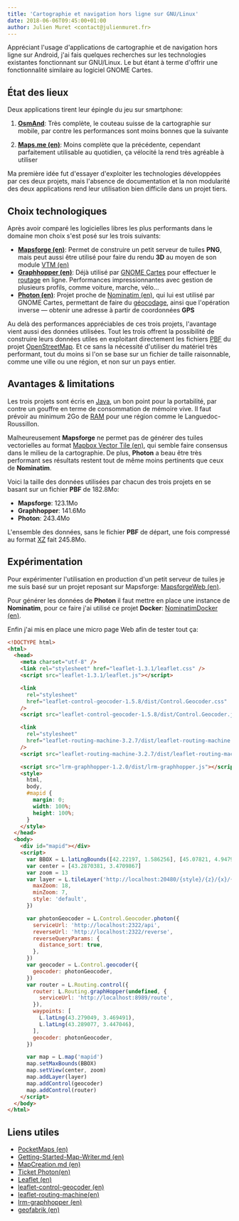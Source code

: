 ```yaml
---
title: 'Cartographie et navigation hors ligne sur GNU/Linux'
date: 2018-06-06T09:45:00+01:00
author: Julien Muret <contact@julienmuret.fr>
---
```


Appréciant l'usage d'applications de cartographie et de navigation hors ligne
sur Android, j'ai fais quelques recherches sur les technologies existantes
fonctionnant sur GNU/Linux. Le but étant à terme d'offrir une fonctionnalité
similaire au logiciel GNOME Cartes.

<!-- more -->

## État des lieux

Deux applications tirent leur épingle du jeu sur smartphone:

1. **[OsmAnd][1]**: Très complète, le couteau suisse de la cartographie sur
   mobile, par contre les performances sont moins bonnes que la suivante

2. **[Maps.me (en)][2]**: Moins complète que la précédente, cependant
   parfaitement utilisable au quotidien, ça vélocité la rend très agréable à
   utiliser

Ma première idée fut d'essayer d'exploiter les technologies développées par ces
deux projets, mais l'absence de documentation et la non modularité des deux
applications rend leur utilisation bien difficile dans un projet tiers.

## Choix technologiques

Après avoir comparé les logicielles libres les plus performants dans le domaine
mon choix s'est posé sur les trois suivants:

- **[Mapsforge (en)][3]**: Permet de construire un petit serveur de tuiles
  **PNG**, mais peut aussi être utilisé pour faire du rendu **3D** au moyen de
  son module [VTM (en)][6]
- **[Graphhopper (en)][4]**: Déjà utilisé par [GNOME Cartes][7] pour effectuer
  le [routage][9] en ligne. Performances impressionnantes avec gestion de
  plusieurs profils, comme voiture, marche, vélo...
- **[Photon (en)][5]**: Projet proche de [Nominatim (en)][10], qui lui est
  utilisé par GNOME Cartes, permettant de faire du [géocodage][8], ainsi que
  l'opération inverse — obtenir une adresse à partir de coordonnées **GPS**

Au delà des performances appréciables de ces trois projets, l'avantage vient
aussi des données utilisées. Tout les trois offrent la possibilité de construire
leurs données utiles en exploitant directement les fichiers [PBF][11] du projet
[OpenStreetMap][12]. Et ce sans la nécessité d'utiliser du matériel très
performant, tout du moins si l'on se base sur un fichier de taille raisonnable,
comme une ville ou une région, et non sur un pays entier.

## Avantages & limitations

Les trois projets sont écris en [Java][13], un bon point pour la portabilité,
par contre un gouffre en terme de consommation de mémoire vive. Il faut prévoir
au minimum 2Go de [RAM][14] pour une région comme le Languedoc-Roussillon.

Malheureusement **Mapsforge** ne permet pas de générer des tuiles vectorielles
au format [Mapbox Vector Tile (en)][15], qui semble faire consensus dans le
milieu de la cartographie. De plus, **Photon** a beau être très performant ses
résultats restent tout de même moins pertinents que ceux de **Nominatim**.

Voici la taille des données utilisées par chacun des trois projets en se basant
sur un fichier **PBF** de 182.8Mo:

- **Mapsforge**: 123.1Mo
- **Graphhopper**: 141.6Mo
- **Photon**: 243.4Mo

L'ensemble des données, sans le fichier **PBF** de départ, une fois compressé au
format [XZ][16] fait 245.8Mo.

## Expérimentation

Pour expérimenter l'utilisation en production d'un petit serveur de tuiles je me
suis basé sur un projet reposant sur Mapsforge: [MapsforgeWeb (en)][17].

Pour générer les données de **Photon** il faut mettre en place une instance de
**Nominatim**, pour ce faire j'ai utilisé ce projet **Docker**:
[NominatimDocker (en)][18].

Enfin j'ai mis en place une micro page Web afin de tester tout ça:

```html
<!DOCTYPE html>
<html>
  <head>
    <meta charset="utf-8" />
    <link rel="stylesheet" href="leaflet-1.3.1/leaflet.css" />
    <script src="leaflet-1.3.1/leaflet.js"></script>

    <link
      rel="stylesheet"
      href="leaflet-control-geocoder-1.5.8/dist/Control.Geocoder.css"
    />
    <script src="leaflet-control-geocoder-1.5.8/dist/Control.Geocoder.js"></script>

    <link
      rel="stylesheet"
      href="leaflet-routing-machine-3.2.7/dist/leaflet-routing-machine.css"
    />
    <script src="leaflet-routing-machine-3.2.7/dist/leaflet-routing-machine.js"></script>

    <script src="lrm-graphhopper-1.2.0/dist/lrm-graphhopper.js"></script>
    <style>
      html,
      body,
      #mapid {
        margin: 0;
        width: 100%;
        height: 100%;
      }
    </style>
  </head>
  <body>
    <div id="mapid"></div>
    <script>
      var BBOX = L.latLngBounds([42.22197, 1.586256], [45.07821, 4.947979])
      var center = [43.2870381, 3.4709867]
      var zoom = 13
      var layer = L.tileLayer('http://localhost:20480/{style}/{z}/{x}/{y}', {
        maxZoom: 18,
        minZoom: 7,
        style: 'default',
      })

      var photonGeocoder = L.Control.Geocoder.photon({
        serviceUrl: 'http://localhost:2322/api',
        reverseUrl: 'http://localhost:2322/reverse',
        reverseQueryParams: {
          distance_sort: true,
        },
      })
      var geocoder = L.Control.geocoder({
        geocoder: photonGeocoder,
      })
      var router = L.Routing.control({
        router: L.Routing.graphHopper(undefined, {
          serviceUrl: 'http://localhost:8989/route',
        }),
        waypoints: [
          L.latLng(43.279049, 3.469491),
          L.latLng(43.289077, 3.447046),
        ],
        geocoder: photonGeocoder,
      })

      var map = L.map('mapid')
      map.setMaxBounds(BBOX)
      map.setView(center, zoom)
      map.addLayer(layer)
      map.addControl(geocoder)
      map.addControl(router)
    </script>
  </body>
</html>
```

## Liens utiles

- [PocketMaps (en)][19]
- [Getting-Started-Map-Writer.md (en)][20]
- [MapCreation.md (en)][21]
- [Ticket Photon(en)][22]
- [Leaflet (en)][23]
- [leaflet-control-geocoder (en)][24]
- [leaflet-routing-machine(en)][25]
- [lrm-graphhopper (en)][26]
- [geofabrik (en)][27]

<!-- links -->

[1]: https://fr.wikipedia.org/wiki/OsmAnd
[2]: https://en.wikipedia.org/wiki/Maps.me
[3]: https://github.com/mapsforge/mapsforge
[4]: https://github.com/graphhopper/graphhopper
[5]: https://github.com/komoot/photon
[6]: https://github.com/mapsforge/vtm
[7]: https://fr.wikipedia.org/wiki/GNOME_Cartes
[8]: https://fr.wikipedia.org/wiki/G%C3%A9ocodage
[9]: https://fr.wikipedia.org/wiki/Routage
[10]: https://github.com/openstreetmap/Nominatim
[11]: https://fr.wikipedia.org/wiki/Protocol_Buffers
[12]: https://fr.wikipedia.org/wiki/OpenStreetMap
[13]: https://fr.wikipedia.org/wiki/Java_(langage)
[14]: https://fr.wikipedia.org/wiki/M%C3%A9moire_vive
[15]: https://www.mapbox.com/vector-tiles/specification/
[16]: https://fr.wikipedia.org/wiki/XZ_(format_de_fichier)
[17]: https://github.com/virus-warnning/mapsforge-web
[18]: https://github.com/mediagis/nominatim-docker
[19]: https://github.com/junjunguo/PocketMaps
[20]: https://github.com/mapsforge/mapsforge/blob/master/docs/Getting-Started-Map-Writer.md
[21]: https://github.com/mapsforge/mapsforge/blob/master/docs/MapCreation.md
[22]: https://github.com/komoot/photon/issues/328
[23]: https://github.com/Leaflet/Leaflet
[24]: https://github.com/perliedman/leaflet-control-geocoder
[25]: https://github.com/perliedman/leaflet-routing-machine
[26]: https://github.com/perliedman/lrm-graphhopper
[27]: https://download.geofabrik.de/
